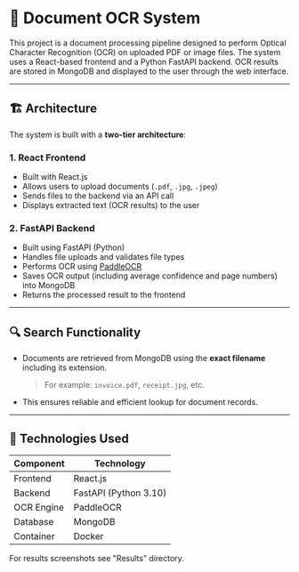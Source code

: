# 📄 Document OCR System

This project is a document processing pipeline designed to perform Optical Character Recognition (OCR) on uploaded PDF or image files. The system uses a React-based frontend and a Python FastAPI backend. OCR results are stored in MongoDB and displayed to the user through the web interface.

---

## 🏗️ Architecture

The system is built with a **two-tier architecture**:

### 1. React Frontend
- Built with React.js
- Allows users to upload documents (`.pdf`, `.jpg`, `.jpeg`)
- Sends files to the backend via an API call
- Displays extracted text (OCR results) to the user

### 2. FastAPI Backend
- Built using FastAPI (Python)
- Handles file uploads and validates file types
- Performs OCR using [PaddleOCR]([https://github.com/PaddlePaddle/PaddleOCR](https://github.com/PaddlePaddle/PaddleOCR))
- Saves OCR output (including average confidence and page numbers) into MongoDB
- Returns the processed result to the frontend

---

## 🔍 Search Functionality

- Documents are retrieved from MongoDB using the **exact filename** including its extension.
  > For example: `invoice.pdf`, `receipt.jpg`, etc.
- This ensures reliable and efficient lookup for document records.

---

## 🚀 Technologies Used

| Component     | Technology               |
|---------------|---------------------------|
| Frontend      | React.js                  |
| Backend       | FastAPI (Python 3.10)     |
| OCR Engine    | PaddleOCR                 |
| Database      | MongoDB                   |
| Container     | Docker                    |

For results screenshots see "Results" directory.
